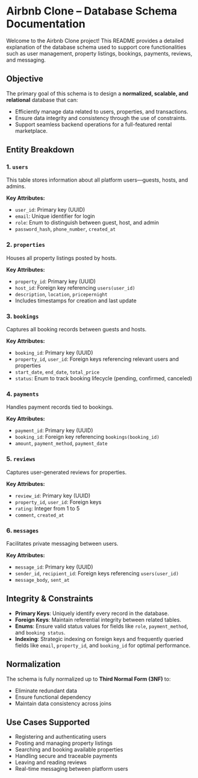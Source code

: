 # Airbnb Clone – Database Schema Documentation

Welcome to the Airbnb Clone project! This README provides a detailed explanation of the database schema used to support core functionalities such as user management, property listings, bookings, payments, reviews, and messaging.

## Objective

The primary goal of this schema is to design a **normalized, scalable, and relational** database that can:

- Efficiently manage data related to users, properties, and transactions.
- Ensure data integrity and consistency through the use of constraints.
- Support seamless backend operations for a full-featured rental marketplace.

## Entity Breakdown

### 1. `users`
This table stores information about all platform users—guests, hosts, and admins.

**Key Attributes:**
- `user_id`: Primary key (UUID)
- `email`: Unique identifier for login
- `role`: Enum to distinguish between guest, host, and admin
- `password_hash`, `phone_number`, `created_at`

### 2. `properties`
Houses all property listings posted by hosts.

**Key Attributes:**
- `property_id`: Primary key (UUID)
- `host_id`: Foreign key referencing `users(user_id)`
- `description`, `location`, `pricepernight`
- Includes timestamps for creation and last update

### 3. `bookings`
Captures all booking records between guests and hosts.

**Key Attributes:**
- `booking_id`: Primary key (UUID)
- `property_id`, `user_id`: Foreign keys referencing relevant users and properties
- `start_date`, `end_date`, `total_price`
- `status`: Enum to track booking lifecycle (pending, confirmed, canceled)

### 4. `payments`
Handles payment records tied to bookings.

**Key Attributes:**
- `payment_id`: Primary key (UUID)
- `booking_id`: Foreign key referencing `bookings(booking_id)`
- `amount`, `payment_method`, `payment_date`

### 5. `reviews`
Captures user-generated reviews for properties.

**Key Attributes:**
- `review_id`: Primary key (UUID)
- `property_id`, `user_id`: Foreign keys
- `rating`: Integer from 1 to 5
- `comment`, `created_at`

### 6. `messages`
Facilitates private messaging between users.

**Key Attributes:**
- `message_id`: Primary key (UUID)
- `sender_id`, `recipient_id`: Foreign keys referencing `users(user_id)`
- `message_body`, `sent_at`

## Integrity & Constraints

- **Primary Keys**: Uniquely identify every record in the database.
- **Foreign Keys**: Maintain referential integrity between related tables.
- **Enums**: Ensure valid status values for fields like `role`, `payment_method`, and `booking status`.
- **Indexing**: Strategic indexing on foreign keys and frequently queried fields like `email`, `property_id`, and `booking_id` for optimal performance.

## Normalization

The schema is fully normalized up to **Third Normal Form (3NF)** to:
- Eliminate redundant data
- Ensure functional dependency
- Maintain data consistency across joins

## Use Cases Supported

- Registering and authenticating users
- Posting and managing property listings
- Searching and booking available properties
- Handling secure and traceable payments
- Leaving and reading reviews
- Real-time messaging between platform users

